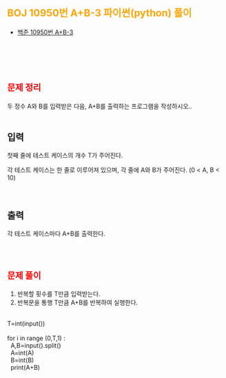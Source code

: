 # <span style="color:orange; font-size:17pt; font-weight:bold">BOJ 10950번 A+B-3 파이썬(python)  풀이</span>

- [백준 10950번 A+B-3](https://www.acmicpc.net/problem/10950)
<br><br>

<br><br>

# <span style="color: red; font-size:15pt">문제 정리</span>
두 정수 A와 B를 입력받은 다음, A+B를 출력하는 프로그램을 작성하시오.. <br>
<br>
## 입력 <br>
첫째 줄에 테스트 케이스의 개수 T가 주어진다. <br>

각 테스트 케이스는 한 줄로 이루어져 있으며, 각 줄에 A와 B가 주어진다. (0 < A, B < 10)<br>
<br><br> 
## 출력 <br>
각 테스트 케이스마다 A+B를 출력한다. <br>
<br><br>

# <span style="color: red; font-size:15pt">문제 풀이</span>
1. 반복할 횟수를 T만큼 입력받는다. <br>
2. 반복문을 통행 T만큼 A+B를 반복하여 실행한다. <br>
<p><br>
T=int(input()) <br>
<br>
for i in range (0,T,1) : <br>
&nbsp A,B=input().split() <br>
&nbsp    A=int(A) <br>
&nbsp    B=int(B) <br>
&nbsp    print(A+B) <br>
